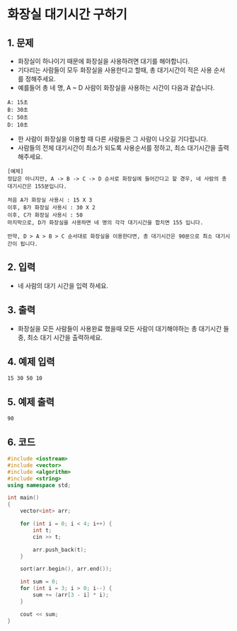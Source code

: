 # 화장실 대기시간 구하기 #

## 1. 문제

- 화장실이 하나이기 때문에 화장실을 사용하려면 대기를 해야합니다. 
- 기다리는 사람들이 모두 화장실을 사용한다고 할때, 총 대기시간이 적은 사용 순서를 정해주세요.
- 예를들어 총 네 명, A ~ D 사람이 화장실을 사용하는 시간이 다음과 같습니다.

```
A: 15초
B: 30초
C: 50초
D: 10초
```

- 한 사람이 화장실을 이용할 때 다른 사람들은 그 사람이 나오길 기다립니다.
- 사람들의 전체 대기시간이 최소가 되도록 사용순서를 정하고, 최소 대기시간을 출력해주세요.

```
[예제]
정답은 아니지만, A -> B -> C -> D 순서로 화장실에 들어간다고 할 경우, 네 사람의 총 대기시간은 155분입니다.

처음 A가 화장실 사용시 : 15 X 3
이후, B가 화장실 사용시 : 30 X 2
이후, C가 화장실 사용시 : 50
마지막으로, D가 화장실을 사용하면 네 명의 각각 대기시간을 합치면 155 입니다.

만약, D > A > B > C 순서대로 화장실을 이용한다면, 총 대기시간은 90분으로 최소 대기시간이 됩니다.
```

## 2. 입력

- 네 사람의 대기 시간을 입력 하세요. 

## 3. 출력
-  화장실을 모든 사람들이 사용완료 했을때 모든 사람이 대기해야하는 총 대기시간 들중, 최소 대기 시간을 출력하세요.

## 4. 예제 입력
```
15 30 50 10
```

## 5. 예제 출력
```
90
```

## 6. 코드
```c++
#include <iostream>
#include <vector>
#include <algorithm>
#include <string>
using namespace std;

int main()
{
	vector<int> arr;

	for (int i = 0; i < 4; i++) {
		int t;
		cin >> t;

		arr.push_back(t);
	}

	sort(arr.begin(), arr.end());

	int sum = 0;
	for (int i = 3; i > 0; i--) {
		sum += (arr[3 - i] * i);
	}

	cout << sum;
}

```
